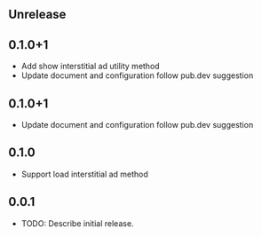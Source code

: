 ## Unrelease 


## 0.1.0+1

* Add show interstitial ad utility method
* Update document and configuration follow pub.dev suggestion

## 0.1.0+1

* Update document and configuration follow pub.dev suggestion 

## 0.1.0

* Support load interstitial ad method

## 0.0.1

* TODO: Describe initial release.
